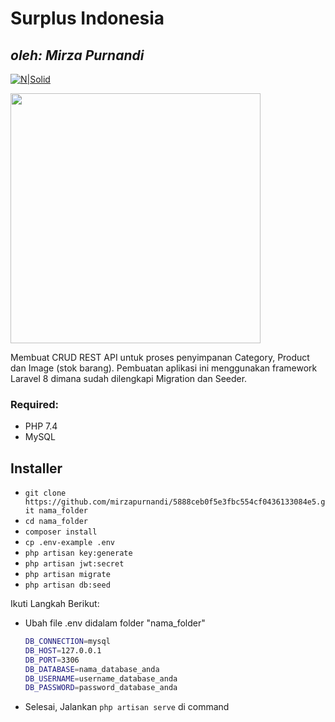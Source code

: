 # Surplus Indonesia
## _oleh: Mirza Purnandi_

[![N|Solid](https://cldup.com/dTxpPi9lDf.thumb.png)](https://nodesource.com/products/nsolid)
<p><a href="https://laravel.com" target="_blank"><img src="https://raw.githubusercontent.com/laravel/art/master/logo-lockup/5%20SVG/2%20CMYK/1%20Full%20Color/laravel-logolockup-cmyk-red.svg" width="400"></a></p>

Membuat CRUD REST API untuk proses penyimpanan Category, Product dan Image (stok barang). Pembuatan aplikasi ini menggunakan framework Laravel 8 dimana sudah dilengkapi Migration dan Seeder. 

### Required:
- PHP 7.4
- MySQL

## Installer
-   `git clone https://github.com/mirzapurnandi/5888ceb0f5e3fbc554cf0436133084e5.git nama_folder`
-   `cd nama_folder`
-   `composer install`
-   `cp .env-example .env`
-   `php artisan key:generate`
-   `php artisan jwt:secret`
-   `php artisan migrate`
-   `php artisan db:seed`

Ikuti Langkah Berikut:
- Ubah file .env didalam folder "nama_folder"
    ```sh
    DB_CONNECTION=mysql
    DB_HOST=127.0.0.1
    DB_PORT=3306
    DB_DATABASE=nama_database_anda
    DB_USERNAME=username_database_anda
    DB_PASSWORD=password_database_anda
    ```
- Selesai, Jalankan `php artisan serve` di command
